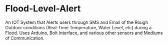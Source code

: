 # Flood-Level-Alert
An IOT System that Alerts users through SMS and Email of the Rough Outdoor conditions (Real-Time Temperature, Water Level, etc) during a Flood.
Uses Arduino, Bolt Interface, and various other sensors and Mediums of Communication.

			
